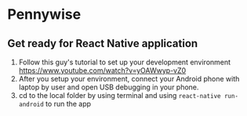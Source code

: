 # Pennywise

## Get ready for React Native application
1. Follow this guy's tutorial to set up your development environment
  https://www.youtube.com/watch?v=yOAWwyp-vZ0
2. After you setup your environment, connect your Android phone with laptop by user and open USB debugging in your phone.
3. cd to the local folder by using terminal and using ```` react-native run-android ```` to run the app
